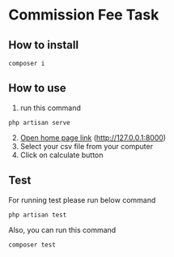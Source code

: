 # Commission Fee Task

## How to install
```
composer i
```

## How to use
1. run this command
```
php artisan serve
```

2. [Open home page link](http://127.0.0.1:8000) (http://127.0.0.1:8000)
3. Select your csv file from your computer
4. Click on calculate button

## Test
For running test please run below command
```
php artisan test
```

Also, you can run this command
```
composer test
```
